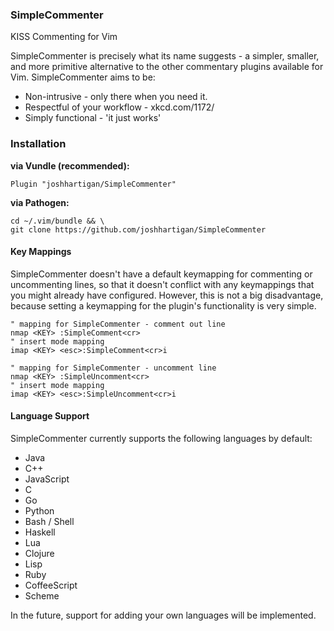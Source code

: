 ### SimpleCommenter

KISS Commenting for Vim

SimpleCommenter is precisely what its name suggests - a simpler, smaller, and
more primitive alternative to the other commentary plugins available for Vim.
SimpleCommenter aims to be:

* Non-intrusive - only there when you need it.
* Respectful of your workflow - xkcd.com/1172/
* Simply functional - 'it just works'

### Installation

**via Vundle (recommended):**
```
Plugin "joshhartigan/SimpleCommenter"
```

**via Pathogen:**
```
cd ~/.vim/bundle && \
git clone https://github.com/joshhartigan/SimpleCommenter
```

#### Key Mappings

SimpleCommenter doesn't have a default keymapping for commenting or
uncommenting lines, so that it doesn't conflict with any keymappings that you
might already have configured.
However, this is not a big disadvantage, because setting a keymapping for the
plugin's functionality is very simple.

```vim
" mapping for SimpleCommenter - comment out line
nmap <KEY> :SimpleComment<cr>
" insert mode mapping
imap <KEY> <esc>:SimpleComment<cr>i

" mapping for SimpleCommenter - uncomment line
nmap <KEY> :SimpleUncomment<cr>
" insert mode mapping
imap <KEY> <esc>:SimpleUncomment<cr>i
```

#### Language Support

SimpleCommenter currently supports the following languages by default:

* Java
* C++
* JavaScript
* C
* Go
* Python
* Bash / Shell
* Haskell
* Lua
* Clojure
* Lisp
* Ruby
* CoffeeScript
* Scheme

In the future, support for adding your own languages will be implemented.
